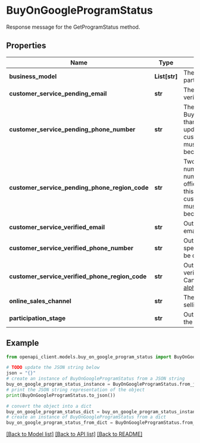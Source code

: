 # BuyOnGoogleProgramStatus

Response message for the GetProgramStatus method.

## Properties

Name | Type | Description | Notes
------------ | ------------- | ------------- | -------------
**business_model** | **List[str]** | The business models in which merchant participates. | [optional] 
**customer_service_pending_email** | **str** | The customer service pending email. After verification this field becomes empty. | [optional] 
**customer_service_pending_phone_number** | **str** | The pending phone number specified for BuyOnGoogle program. It might be different than account level phone number. In order to update this field the customer_service_pending_phone_region_code must also be set. After verification this field becomes empty. | [optional] 
**customer_service_pending_phone_region_code** | **str** | Two letter country code for the pending phone number, for example &#x60;CA&#x60; for Canadian numbers. See the [ISO 3166-1 alpha-2](https://wikipedia.org/wiki/ISO_3166-1_alpha-2#Officially_assigned_code_elements) officially assigned codes. In order to update this field the customer_service_pending_phone_number must also be set. After verification this field becomes empty. | [optional] 
**customer_service_verified_email** | **str** | Output only. The customer service verified email. | [optional] [readonly] 
**customer_service_verified_phone_number** | **str** | Output only. The verified phone number specified for BuyOnGoogle program. It might be different than account level phone number. | [optional] [readonly] 
**customer_service_verified_phone_region_code** | **str** | Output only. Two letter country code for the verified phone number, for example &#x60;CA&#x60; for Canadian numbers. See the [ISO 3166-1 alpha-2](https://wikipedia.org/wiki/ISO_3166-1_alpha-2#Officially_assigned_code_elements) officially assigned codes. | [optional] [readonly] 
**online_sales_channel** | **str** | The channels through which the merchant is selling. | [optional] 
**participation_stage** | **str** | Output only. The current participation stage for the program. | [optional] [readonly] 

## Example

```python
from openapi_client.models.buy_on_google_program_status import BuyOnGoogleProgramStatus

# TODO update the JSON string below
json = "{}"
# create an instance of BuyOnGoogleProgramStatus from a JSON string
buy_on_google_program_status_instance = BuyOnGoogleProgramStatus.from_json(json)
# print the JSON string representation of the object
print(BuyOnGoogleProgramStatus.to_json())

# convert the object into a dict
buy_on_google_program_status_dict = buy_on_google_program_status_instance.to_dict()
# create an instance of BuyOnGoogleProgramStatus from a dict
buy_on_google_program_status_from_dict = BuyOnGoogleProgramStatus.from_dict(buy_on_google_program_status_dict)
```
[[Back to Model list]](../README.md#documentation-for-models) [[Back to API list]](../README.md#documentation-for-api-endpoints) [[Back to README]](../README.md)


